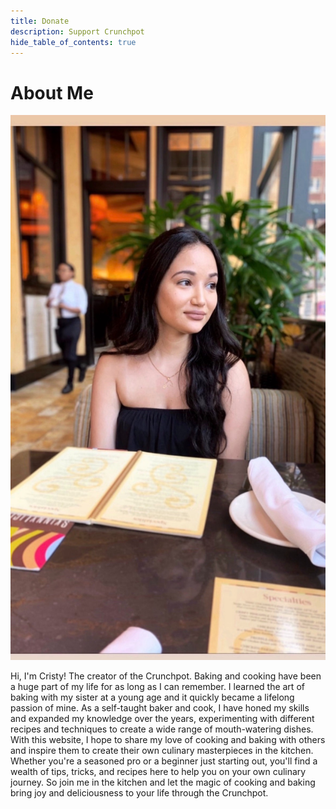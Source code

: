 ```yaml
---
title: Donate
description: Support Crunchpot
hide_table_of_contents: true
---
```

# About Me

![cristy](./cristy.jpeg)

<!-- 
<p>{`Hi, I'm Cristy! I'm a passionate cook and food enthusiast. I started baking at a young age with my sister and it quickly became a lifelong passion of mine.`}</p>

<p>{`I created this website to share my love of cooking with others and inspire them to get into the kitchen and start experimenting with different ingredients and flavors. Here, you'll find healthy recipes, cooking tips, and all sorts of culinary inspiration.`}</p> -->

Hi, I'm Cristy! The creator of the Crunchpot. Baking and cooking have been a huge part of my life for as long as I can remember. I learned the art of baking with my sister at a young age and it quickly became a lifelong passion of mine. As a self-taught baker and cook, I have honed my skills and expanded my knowledge over the years, experimenting with different recipes and techniques to create a wide range of mouth-watering dishes. With this website, I hope to share my love of cooking and baking with others and inspire them to create their own culinary masterpieces in the kitchen. Whether you're a seasoned pro or a beginner just starting out, you'll find a wealth of tips, tricks, and recipes here to help you on your own culinary journey. So join me in the kitchen and let the magic of cooking and baking bring joy and deliciousness to your life through the Crunchpot.
